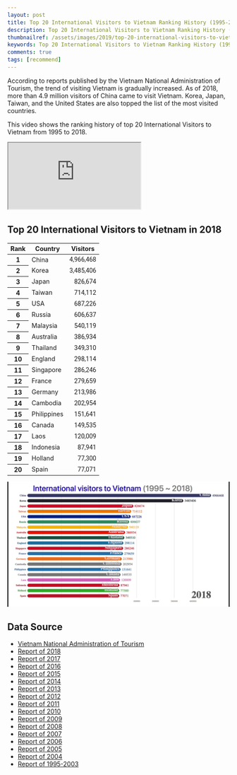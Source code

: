 ```yaml
---
layout: post
title: Top 20 International Visitors to Vietnam Ranking History (1995-2018)
description: Top 20 International Visitors to Vietnam Ranking History (1995-2018). China, Korea, Japan, Taiwan, and the United States are also topped the list of the most visited countries.
thumbnailref: /assets/images/2019/top-20-international-visitors-to-vietnam-ranking-history-from-1995-to-2018.png
keywords: Top 20 International Visitors to Vietnam Ranking History (1995-2018)
comments: true
tags: [recommend]
---
```


According to reports published by the Vietnam National Administration of Tourism, the trend of visiting Vietnam is gradually increased. As of 2018, more than 4.9 million visitors of China came to visit Vietnam. Korea, Japan, Taiwan, and the United States are also topped the list of the most visited countries.

This video shows the ranking history of top 20 International Visitors to Vietnam from 1995 to 2018.

<div class="embed-responsive embed-responsive-16by9">
  <iframe class="embed-responsive-item" src="https://www.youtube.com/embed/tNWlx-lMMr8" allowfullscreen></iframe>
</div>

## Top 20 International Visitors to Vietnam in 2018

<link href="https://fonts.googleapis.com/css?family=Roboto" rel="stylesheet">
<style>
.visitors-ranking tbody tr td:last-child {text-align: right;font-family: 'Roboto', sans-serif;}
</style>
<table class="visitors-ranking table table-striped table-sm">
  <thead>
    <tr>
      <th>Rank</th>
      <th>Country</th>
      <th>Visitors</th>
    </tr>
  </thead>
  <tbody>
    <tr><th>1</th><td>China</td><td>4,966,468</td></tr>
    <tr><th>2</th><td>Korea</td><td>3,485,406</td></tr>
    <tr><th>3</th><td>Japan</td><td>826,674</td></tr>
    <tr><th>4</th><td>Taiwan</td><td>714,112</td></tr>
    <tr><th>5</th><td>USA</td><td>687,226</td></tr>
    <tr><th>6</th><td>Russia</td><td>606,637</td></tr>
    <tr><th>7</th><td>Malaysia</td><td>540,119</td></tr>
    <tr><th>8</th><td>Australia</td><td>386,934</td></tr>
    <tr><th>9</th><td>Thailand</td><td>349,310</td></tr>
    <tr><th>10</th><td>England</td><td>298,114</td></tr>
    <tr><th>11</th><td>Singapore</td><td>286,246</td></tr>
    <tr><th>12</th><td>France</td><td>279,659</td></tr>
    <tr><th>13</th><td>Germany</td><td>213,986</td></tr>
    <tr><th>14</th><td>Cambodia</td><td>202,954</td></tr>
    <tr><th>15</th><td>Philippines</td><td>151,641</td></tr>
    <tr><th>16</th><td>Canada</td><td>149,535</td></tr>
    <tr><th>17</th><td>Laos</td><td>120,009</td></tr>
    <tr><th>18</th><td>Indonesia</td><td>87,941</td></tr>
    <tr><th>19</th><td>Holland</td><td>77,300</td></tr>
    <tr><th>20</th><td>Spain</td><td>77,071</td></tr>
  </tbody>
</table>

![Top 20 International Visitors to Vietnam Ranking History (1995-2018)](/assets/images/2019/top-20-international-visitors-to-vietnam-ranking-history-from-1995-to-2018.png)

## Data Source
* <a href="http://vietnamtourism.gov.vn" target="_blank" rel="nofollow">Vietnam National Administration of Tourism</a>
* <a href="http://vietnamtourism.gov.vn/english/index.php/items/13551" target="_blank" rel="nofollow">Report of 2018</a>
* <a href="http://vietnamtourism.gov.vn/english/index.php/items/12453" target="_blank" rel="nofollow">Report of 2017</a>
* <a href="http://vietnamtourism.gov.vn/english/index.php/items/11311" target="_blank" rel="nofollow">Report of 2016</a>
* <a href="http://vietnamtourism.gov.vn/english/index.php/items/9968" target="_blank" rel="nofollow">Report of 2015</a>
* <a href="http://vietnamtourism.gov.vn/english/index.php/items/8149" target="_blank" rel="nofollow">Report of 2014</a>
* <a href="http://vietnamtourism.gov.vn/english/index.php/items/6709" target="_blank" rel="nofollow">Report of 2013</a>
* <a href="http://vietnamtourism.gov.vn/english/index.php/items/5425" target="_blank" rel="nofollow">Report of 2012</a>
* <a href="http://vietnamtourism.gov.vn/english/index.php/items/4286" target="_blank" rel="nofollow">Report of 2011</a>
* <a href="http://vietnamtourism.gov.vn/english/index.php/items/3248" target="_blank" rel="nofollow">Report of 2010</a>
* <a href="http://vietnamtourism.gov.vn/english/index.php/items/2096" target="_blank" rel="nofollow">Report of 2009</a>
* <a href="http://vietnamtourism.gov.vn/english/index.php/items/1257" target="_blank" rel="nofollow">Report of 2008</a>
* <a href="http://vietnamtourism.gov.vn/english/index.php/items/1264" target="_blank" rel="nofollow">Report of 2007</a>
* <a href="http://vietnamtourism.gov.vn/english/index.php/items/6718" target="_blank" rel="nofollow">Report of 2006</a>
* <a href="http://vietnamtourism.gov.vn/english/index.php/items/348" target="_blank" rel="nofollow">Report of 2005</a>
* <a href="http://vietnamtourism.gov.vn/english/index.php/items/360" target="_blank" rel="nofollow">Report of 2004</a>
* <a href="http://vietnamtourism.gov.vn/english/index.php/items/489" target="_blank" rel="nofollow">Report of 1995-2003</a>